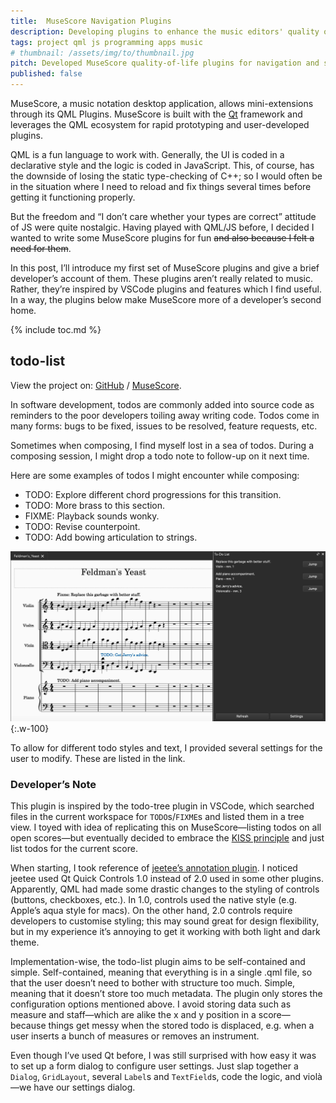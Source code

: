 ```yaml
---
title:  MuseScore Navigation Plugins
description: Developing plugins to enhance the music editors' quality of life.
tags: project qml js programming apps music
# thumbnail: /assets/img/to/thumbnail.jpg
pitch: Developed MuseScore quality-of-life plugins for navigation and score editing using QML/JS.
published: false
---
```


MuseScore, a music notation desktop application, allows mini-extensions through its QML Plugins. MuseScore is built with the [Qt](https://en.wikipedia.org/wiki/Qt_(software)) framework and leverages the QML ecosystem for rapid prototyping and user-developed plugins.

QML is a fun language to work with. Generally, the UI is coded in a declarative style and the logic is coded in JavaScript. This, of course, has the downside of losing the static type-checking of C++; so I would often be in the situation where I need to reload and fix things several times before getting it functioning properly.

But the freedom and “I don’t care whether your types are correct” attitude of JS were quite nostalgic. Having played with QML/JS before, I decided I wanted to write some MuseScore plugins for fun ~~and also because I felt a need for them~~.

In this post, I’ll introduce my first set of MuseScore plugins and give a brief developer’s account of them. These plugins aren’t really related to music. Rather, they’re inspired by VSCode plugins and features which I find useful. In a way, the plugins below make MuseScore more of a developer’s second home.

{% include toc.md %}

## todo-list

View the project on: [GitHub](https://github.com/TrebledJ/musescore-todo-list) / [MuseScore](https://musescore.org/en/project/musescore-do-list).

In software development, todos are commonly added into source code as reminders to the poor developers toiling away writing code. Todos come in many forms: bugs to be fixed, issues to be resolved, feature requests, etc.

Sometimes when composing, I find myself lost in a sea of todos. During a composing session, I might drop a todo note to follow-up on it next time.

Here are some examples of todos I might encounter while composing:

- TODO: Explore different chord progressions for this transition.
- TODO: More brass to this section.
- FIXME: Playback sounds wonky.
- TODO: Revise counterpoint.
- TODO: Add bowing articulation to strings.

![](/assets/img/posts/music/plugin-todo-list.jpg){:.w-100}

To allow for different todo styles and text, I provided several settings for the user to modify. These are listed in the link.

### Developer’s Note

This plugin is inspired by the todo-tree plugin in VSCode, which searched files in the current workspace for `TODO`s/`FIXME`s and listed them in a tree view. I toyed with idea of replicating this on MuseScore—listing todos on all open scores—but eventually decided to embrace the [KISS principle](https://en.wikipedia.org/wiki/KISS_principle) and just list todos for the current score.

When starting, I took reference of [jeetee’s annotation plugin](https://musescore.org/en/project/annotations). I noticed jeetee used Qt Quick Controls 1.0 instead of 2.0 used in some other plugins. Apparently, QML had made some drastic changes to the styling of controls (buttons, checkboxes, etc.). In 1.0, controls used the native style (e.g. Apple’s aqua style for macs). On the other hand, 2.0 controls require developers to customise styling; this may sound great for design flexibility, but in my experience it’s annoying to get it working with both light and dark theme.

Implementation-wise, the todo-list plugin aims to be self-contained and simple. Self-contained, meaning that everything is in a single .qml file, so that the user doesn’t need to bother with structure too much. Simple, meaning that it doesn’t store too much metadata. The plugin only stores the configuration options mentioned above. I avoid storing data such as measure and staff—which are alike the x and y position in a score—because things get messy when the stored todo is displaced, e.g. when a user inserts a bunch of measures or removes an instrument.

Even though I’ve used Qt before, I was still surprised with how easy it was to set up a form dialog to configure user settings. Just slap together a `Dialog`, `GridLayout`, several `Label`s and `TextField`s, code the logic, and violà—we have our settings dialog.

